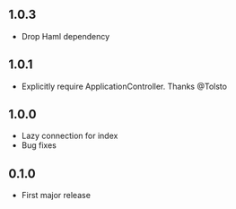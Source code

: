 ## 1.0.3

- Drop Haml dependency

## 1.0.1

- Explicitly require ApplicationController. Thanks @Tolsto

## 1.0.0

- Lazy connection for index
- Bug fixes

## 0.1.0

- First major release
